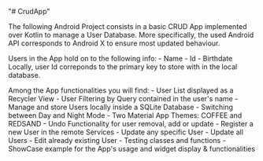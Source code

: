 "# CrudApp" 

The following Android Project consists in a basic CRUD App implemented over Kotlin to manage a User Database.
More specifically, the used Android API corresponds to Android X to ensure most updated behaviour.

Users in the App hold on to the following info:
	- Name
	- Id
	- Birthdate
Locally, user Id correponds to the primary key to store with in the local database.

Among the App functionalities you will find:
	- User List displayed as a Recycler View
	- User Filtering by Query contained in the user's name
	- Manage and store Users locally inside a SQLite Database
	- Switching between Day and Night Mode
	- Two Material App Themes: COFFEE and REDSAND
	- Undo Functionality for user removal, add or update
	- Register a new User in the remote Services
	- Update any specific User
	- Update all Users
	- Edit already existing User
	- Testing classes and functions
	- ShowCase example for the App's usage and widget display & functionalities